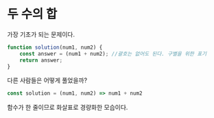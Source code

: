 # 두 수의 합
가장 기초가 되는 문제이다.
```js
function solution(num1, num2) {
    const answer = (num1 + num2); //괄호는 없어도 된다. 구별을 위한 표기
    return answer;
}
```
다른 사람들은 어떻게 풀었을까?
```js
const solution = (num1, num2) => num1 + num2
```
함수가 한 줄이므로 화살표로 경량화한 모습이다.
